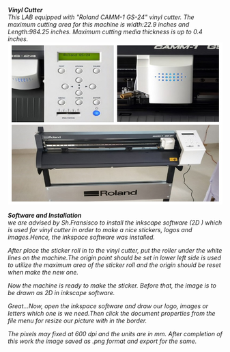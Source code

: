 ***Vinyl Cutter***     
 *This LAB equipped with "Roland CAMM-1 GS-24" vinyl cutter. The maximum cutting area for this machine is width:22.9 inches and Length:984.25 inches. Maximum cutting media thickness is up to 0.4 inches.*
![Vinylcutter](/img/vinylcutter.jpg)

***Software and Installation***  
*we are advised by Sh.Fransisco to install the inkscape software (2D ) which is used for vinyl cutter in order to make a nice stickers, logos and images.Hence, the inkspace software was installed.*  

*After place the sticker roll in to the vinyl cutter, put the roller under the white lines on the machine.The origin point should be set in lower left side is used to utilize the maximum area of the sticker roll and the origin should be reset when make the new one.*  

*Now the machine is ready to make the sticker. Before that, the image is to be drawn as 2D in inkscape software.*

*Great...Now, open the inkspace software and draw our logo, images or letters which one is we need.Then click the document properties from the file menu for resize our picture with in the border.*  

*The pixels may fixed at 600 dpi and the units are in mm. After completion of this work the image saved as .png format and export for the same.*


